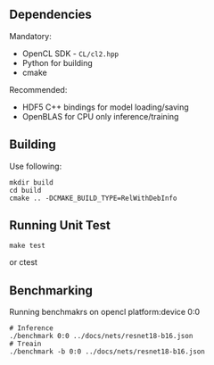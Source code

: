 ## Dependencies

Mandatory:

- OpenCL SDK - `CL/cl2.hpp`
- Python for building
- cmake

Recommended:

- HDF5 C++ bindings for model loading/saving
- OpenBLAS for CPU only inference/training 


## Building

Use following:

    mkdir build
    cd build
    cmake .. -DCMAKE_BUILD_TYPE=RelWithDebInfo

## Running Unit Test

    make test

or
    ctest

## Benchmarking

Running benchmakrs on opencl platform:device 0:0

    # Inference
    ./benchmark 0:0 ../docs/nets/resnet18-b16.json
    # Treain
    ./benchmark -b 0:0 ../docs/nets/resnet18-b16.json


